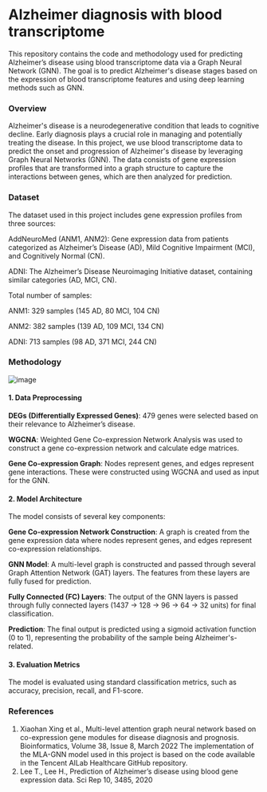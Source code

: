 # Alzheimer diagnosis with blood transcriptome

This repository contains the code and methodology used for predicting Alzheimer’s disease using blood transcriptome data via a Graph Neural Network (GNN). The goal is to predict Alzheimer's disease stages based on the expression of blood transcriptome features and using deep learning methods such as GNN.


### Overview

Alzheimer's disease is a neurodegenerative condition that leads to cognitive decline. Early diagnosis plays a crucial role in managing and potentially treating the disease. In this project, we use blood transcriptome data to predict the onset and progression of Alzheimer's disease by leveraging Graph Neural Networks (GNN). The data consists of gene expression profiles that are transformed into a graph structure to capture the interactions between genes, which are then analyzed for prediction.


### Dataset

The dataset used in this project includes gene expression profiles from three sources:

AddNeuroMed (ANM1, ANM2): Gene expression data from patients categorized as Alzheimer’s Disease (AD), Mild Cognitive Impairment (MCI), and Cognitively Normal (CN).

ADNI: The Alzheimer’s Disease Neuroimaging Initiative dataset, containing similar categories (AD, MCI, CN).

Total number of samples:

ANM1: 329 samples (145 AD, 80 MCI, 104 CN)

ANM2: 382 samples (139 AD, 109 MCI, 134 CN)

ADNI: 713 samples (98 AD, 371 MCI, 244 CN)


### Methodology

![image](https://github.com/user-attachments/assets/50322ba8-c714-415f-a024-8a49a65c3640)


#### 1. Data Preprocessing

**DEGs (Differentially Expressed Genes)**: 479 genes were selected based on their relevance to Alzheimer’s disease.

**WGCNA**: Weighted Gene Co-expression Network Analysis was used to construct a gene co-expression network and calculate edge matrices.

**Gene Co-expression Graph**: Nodes represent genes, and edges represent gene interactions. These were constructed using WGCNA and used as input for the GNN.


#### 2. Model Architecture
The model consists of several key components:

**Gene Co-expression Network Construction**: A graph is created from the gene expression data where nodes represent genes, and edges represent co-expression relationships.

**GNN Model**: A multi-level graph is constructed and passed through several Graph Attention Network (GAT) layers. The features from these layers are fully fused for prediction.

**Fully Connected (FC) Layers**: The output of the GNN layers is passed through fully connected layers (1437 → 128 → 96 → 64 → 32 units) for final classification.

**Prediction**: The final output is predicted using a sigmoid activation function (0 to 1), representing the probability of the sample being Alzheimer's-related.


#### 3. Evaluation Metrics
The model is evaluated using standard classification metrics, such as accuracy, precision, recall, and F1-score.


### References
1. Xiaohan Xing et al., Multi-level attention graph neural network based on co-expression gene modules for disease diagnosis and prognosis. Bioinformatics, Volume 38, Issue 8, March 2022
The implementation of the MLA-GNN model used in this project is based on the code available in the Tencent AILab Healthcare GitHub repository.
2. Lee T., Lee H., Prediction of Alzheimer’s disease using blood gene expression data. Sci Rep 10, 3485, 2020

